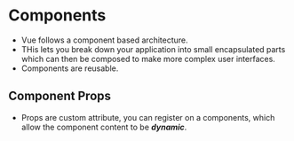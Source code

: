 # Components
<ul>
    <li>Vue follows a component based architecture.</li>
    <li>THis lets you break down your application into small encapsulated parts which can then be composed to make more complex user interfaces.</li>
    <li>Components are reusable.</li>
</ul>



## Component Props
<ul>
    <li>
        Props are custom attribute, you can register on a components, which allow the component content to be <i><b>dynamic</b></i>.
    </li>
</ul>
